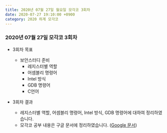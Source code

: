 ```yaml
---
title: 2020년 07월 27일 월요일 모각코 3회차
date: 2020-07-27 19:10:00 +0900
category: 2020 하계 모각코
---
```


### 2020년 07월 27일 모각코 3회차   

* 3회차 목표  
	* 보안스터디 준비    
		* 레지스터별 역할   
		* 어셈블리 명령어   
		* Intel 방식   
		* GDB 명령어   
		* C언어   

* 3회차 결과   
	* 레지스터별 역할, 어셈블리 명령어, Intel 방식, GDB 명령어에 대하여 정리하였습니다.   
	* 모각코 공부 내용은 구글 문서에 정리하였습니다. ([Google 문서](https://docs.google.com/document/d/15ntRjeGRkZF00xjtgPnpZnQU25t6nZ_s6ZqWuLNirwA/edit?usp=sharing))
